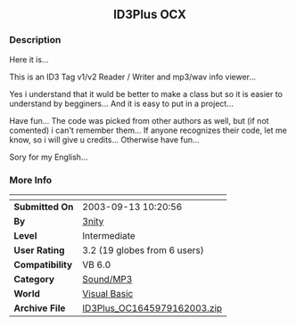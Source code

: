 ﻿<div align="center">

## ID3Plus OCX


</div>

### Description

Here it is...

This is an ID3 Tag v1/v2 Reader / Writer and mp3/wav info viewer...

Yes i understand that it wuld be better to make a class but so it is easier to understand by begginers... And it is easy to put in a project...

Have fun... The code was picked from other authors as well, but (if not comented) i can't remember them... If anyone recognizes their code, let me know, so i will give u credits... Otherwise have fun...

Sory for my English...
 
### More Info
 


<span>             |<span>
---                |---
**Submitted On**   |2003-09-13 10:20:56
**By**             |[3nity](https://github.com/Planet-Source-Code/PSCIndex/blob/master/ByAuthor/3nity.md)
**Level**          |Intermediate
**User Rating**    |3.2 (19 globes from 6 users)
**Compatibility**  |VB 6\.0
**Category**       |[Sound/MP3](https://github.com/Planet-Source-Code/PSCIndex/blob/master/ByCategory/sound-mp3__1-45.md)
**World**          |[Visual Basic](https://github.com/Planet-Source-Code/PSCIndex/blob/master/ByWorld/visual-basic.md)
**Archive File**   |[ID3Plus\_OC1645979162003\.zip](https://github.com/Planet-Source-Code/3nity-id3plus-ocx__1-48534/archive/master.zip)








